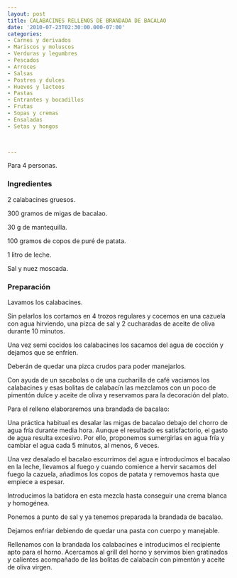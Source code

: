 ```yaml
---
layout: post
title: CALABACINES RELLENOS DE BRANDADA DE BACALAO
date: '2010-07-23T02:30:00.000-07:00'
categories:
- Carnes y derivados
- Mariscos y moluscos
- Verduras y legumbres
- Pescados
- Arroces
- Salsas
- Postres y dulces
- Huevos y lacteos
- Pastas
- Entrantes y bocadillos
- Frutas
- Sopas y cremas
- Ensaladas
- Setas y hongos
 


---
```


Para 4 personas.

<h3>Ingredientes</h3>

2 calabacines gruesos.

300 gramos de migas de bacalao.

30 g de mantequilla.

100 gramos de copos de puré de patata.

1 litro de leche.

Sal y nuez moscada.

<h3>Preparación</h3>

Lavamos los calabacines.

Sin pelarlos los cortamos en 4 trozos regulares y cocemos en una cazuela con agua hirviendo, una pizca de sal y 2 cucharadas de aceite de oliva durante 10 minutos.

Una vez semi cocidos los calabacines los sacamos del agua de cocción y dejamos que se enfríen.

Deberán de quedar una pizca crudos para poder manejarlos.

Con ayuda de un sacabolas o de una cucharilla de café vaciamos los calabacines y esas bolitas de calabacín las mezclamos con un poco de pimentón dulce y aceite de oliva y reservamos para la decoración del plato.

Para el relleno elaboraremos una brandada de bacalao:

Una práctica habitual es desalar las migas de bacalao debajo del chorro de agua fría durante media hora. Aunque el resultado es satisfactorio, el gasto de agua resulta excesivo. Por ello, proponemos sumergirlas en agua fría y cambiar el agua cada 5 minutos, al menos, 6 veces.

Una vez desalado el bacalao escurrimos del agua e introducimos el bacalao en la leche, llevamos al fuego y cuando comience a hervir sacamos del fuego la cazuela, añadimos los copos de patata y removemos hasta que empiece a espesar.

Introducimos la batidora en esta mezcla hasta conseguir una crema blanca y homogénea.

Ponemos a punto de sal y ya tenemos preparada la brandada de bacalao.

Dejamos enfriar debiendo de quedar una pasta con cuerpo y manejable.

Rellenamos con la brandada los calabacines e introducimos el recipiente apto para el horno. Acercamos al grill del horno y servimos bien gratinados y calientes acompañado de las bolitas de calabacín con pimentón y aceite de oliva virgen.

